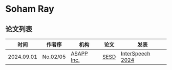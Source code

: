 # Soham Ray

## 论文列表

| 时间 | 作者序 | 机构 | 论文 | 发表 |
|:-:|:-:|---|---|---|
| 2024.09.01 | No.02/05 | [ASAPP Inc.](../Institutions/USA-ASAPP.Inc.md) | [SESD](../Models/Diffusion/2024.09.01_SESD.md) | [InterSpeech 2024](../Publications/InterSpeech.md) |

